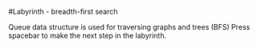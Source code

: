 #Labyrinth - breadth-first search

Queue data structure is used for traversing graphs and trees (BFS)
Press spacebar to make the next step in the labyrinth.
